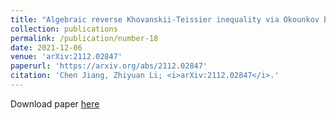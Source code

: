 ```yaml
---
title: "Algebraic reverse Khovanskii-Teissier inequality via Okounkov bodies"
collection: publications
permalink: /publication/number-18
date: 2021-12-06
venue: 'arXiv:2112.02847'
paperurl: 'https://arxiv.org/abs/2112.02847'
citation: 'Chen Jiang, Zhiyuan Li; <i>arXiv:2112.02847</i>.'
---
```


Download paper [here](https://arxiv.org/abs/2112.02847)

